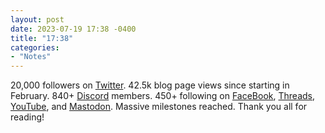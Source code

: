 ```yaml
---
layout: post
date: 2023-07-19 17:38 -0400
title: "17:38"
categories:
- "Notes"
---
```


20,000 followers on [Twitter](https://twitter.com/tacticsjournal). 42.5k blog page views since starting in February. 840+ [Discord](https://discord.gg/7fhGJAZjwB) members. 450+ following on [FaceBook](https://www.facebook.com/TacticsJournal), [Threads](https://www.threads.net/@tacticsjournal), [YouTube](https://youtube.com/@TacticsJournal), and [Mastodon](https://mas.to/@tacticsjournal). Massive milestones reached. Thank you all for reading!
